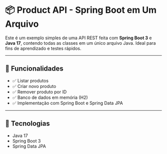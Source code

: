 # 📦 Product API - Spring Boot em Um Arquivo

Este é um exemplo simples de uma API REST feita com **Spring Boot 3** e **Java 17**, contendo todas as classes em um único arquivo Java. Ideal para fins de aprendizado e testes rápidos.

---

## 🚀 Funcionalidades

- ✅ Listar produtos
- ✅ Criar novo produto
- ✅ Remover produto por ID
- ✅ Banco de dados em memória (H2)
- ✅ Implementação com Spring Boot e Spring Data JPA

---

## 📂 Tecnologias

- Java 17  
- Spring Boot 3  
- Spring Data JPA  
